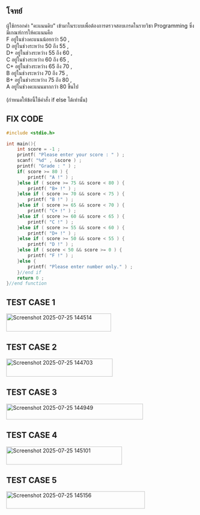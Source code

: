 ## โจทย์
ผู้ใช้กรอกค่า "คะแนนดิบ" เข้ามาในระบบเพื่อต้องการตรวจสอบเกรดในรายวิชา Programming ซึ่งมีเกณฑ์การให้คะแนนคือ 
<br />F อยู่ในช่วงคะแนนน้อยกว่า 50 , 
<br />D อยู่ในช่วงระหว่าง 50 ถึง 55 , 
<br />D+ อยู่ในช่วงระหว่าง 55 ถึง 60 , 
<br />C อยู่ในช่วงระหว่าง 60 ถึง 65 , 
<br />C+ อยู่ในช่วงระหว่าง 65 ถึง 70 , 
<br />B อยู่ในช่วงระหว่าง 70 ถึง 75 , 
<br />B+ อยู่ในช่วงระหว่าง 75 ถึง 80 , 
<br />A อยู่ในช่วงคะแนนมากกว่า 80 ขึ้นไป 
<br /><br />(กำหนดให้ข้อนี้ใช้คำสั่ง if else ได้เท่านั้น)

## FIX CODE
```c++
#include <stdio.h>

int main(){
    int score = -1 ;
    printf( "Please enter your score : " ) ;
    scanf( "%d" , &score ) ;
    printf( "Grade : " ) ;
    if( score >= 80 ) {
        printf( "A !" ) ;
    }else if ( score >= 75 && score < 80 ) {
        printf( "B+ !" ) ;
    }else if ( score >= 70 && score < 75 ) {
        printf( "B !" ) ;
    }else if ( score >= 65 && score < 70 ) {
        printf( "C+ !" ) ;
    }else if ( score >= 60 && score < 65 ) {
        printf( "C !" ) ;
    }else if ( score >= 55 && score < 60 ) {
        printf( "D+ !" ) ;
    }else if ( score >= 50 && score < 55 ) {
        printf( "D !" ) ; 
    }else if ( score < 50 && score >= 0 ) {
        printf( "F !" ) ;
    }else {
        printf( "Please enter number only." ) ;
    }//end if
    return 0 ;
}//end function
```

## TEST CASE 1
<img width="279" height="48" alt="Screenshot 2025-07-25 144514" src="https://github.com/user-attachments/assets/d13a81fa-7918-4b95-b691-150e24b4444a" />

## TEST CASE 2
<img width="283" height="48" alt="Screenshot 2025-07-25 144703" src="https://github.com/user-attachments/assets/9a766daf-92e3-407a-a877-5f84e8b8fb0f" />

## TEST CASE 3
<img width="364" height="42" alt="Screenshot 2025-07-25 144949" src="https://github.com/user-attachments/assets/f9af7b6a-ceda-477c-b2b0-dedaf842970c" />

## TEST CASE 4
<img width="308" height="48" alt="Screenshot 2025-07-25 145101" src="https://github.com/user-attachments/assets/f06877e5-b539-4be1-8560-6ab33d5c4077" />

## TEST CASE 5
<img width="369" height="46" alt="Screenshot 2025-07-25 145156" src="https://github.com/user-attachments/assets/43fef7dc-0600-4f8d-b981-bf8e9fdedfbc" />
